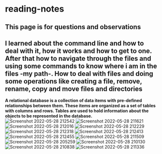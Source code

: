 # reading-notes
**This page is for questions and observations**
---
**I learned about the command line and how to deal with it, how it works and how to get to one.
After that how to navigate through the files and using some commands to know where i am in the files -my path-.
How to deal with files and doing some operations like creating a file, remove, rename, copy and move files and directories**
---
**A relational database is a collection of data items with pre-defined relationships between them. These items are organized as a set of tables with columns and rows. Tables are used to hold information about the objects to be represented in the database.**
![Screenshot 2022-05-28 212542](https://user-images.githubusercontent.com/95183257/170838555-a640f308-7dff-4e2a-935e-78e4eca33bc9.png)
![Screenshot 2022-05-28 211621](https://user-images.githubusercontent.com/95183257/170838557-68db42d1-d81d-472a-8c0f-861933751471.png)
![Screenshot 2022-05-28 212016](https://user-images.githubusercontent.com/95183257/170838558-cd5e9f82-6f01-4ecb-8f88-e832ffad8093.png)
![Screenshot 2022-05-28 212229](https://user-images.githubusercontent.com/95183257/170838560-94d900c8-099c-4a6a-8e1c-36d103e8f9fe.png)
![Screenshot 2022-05-28 212318](https://user-images.githubusercontent.com/95183257/170838561-ff9607ec-d5ab-4e68-92f3-d14d9213c6fb.png)
![Screenshot 2022-05-28 212413](https://user-images.githubusercontent.com/95183257/170838562-d9193188-ad54-478f-9291-6bf1f19c080d.png)
![Screenshot 2022-05-28 212455](https://user-images.githubusercontent.com/95183257/170838565-314ef8e1-12a8-4a77-b5c3-95903d6fa4da.png)
![Screenshot 2022-05-28 211509](https://user-images.githubusercontent.com/95183257/170838571-1e462ea2-d1a0-4cca-9ae1-c0c4a4b4b3c6.png)
![Screenshot 2022-05-28 205259](https://user-images.githubusercontent.com/95183257/170838572-a53d1850-2f30-4eb9-ade5-7c3c7e174198.png)
![Screenshot 2022-05-28 210130](https://user-images.githubusercontent.com/95183257/170838573-41ec1878-574c-4630-8b2d-5fcb0956c7c7.png)
![Screenshot 2022-05-28 210838](https://user-images.githubusercontent.com/95183257/170838575-43d19fe2-e495-4f6d-83e0-d3a8b68df5d7.png)
![Screenshot 2022-05-28 211336](https://user-images.githubusercontent.com/95183257/170838576-60fe561d-d6a0-4fbf-a979-55518c68f88c.png)

